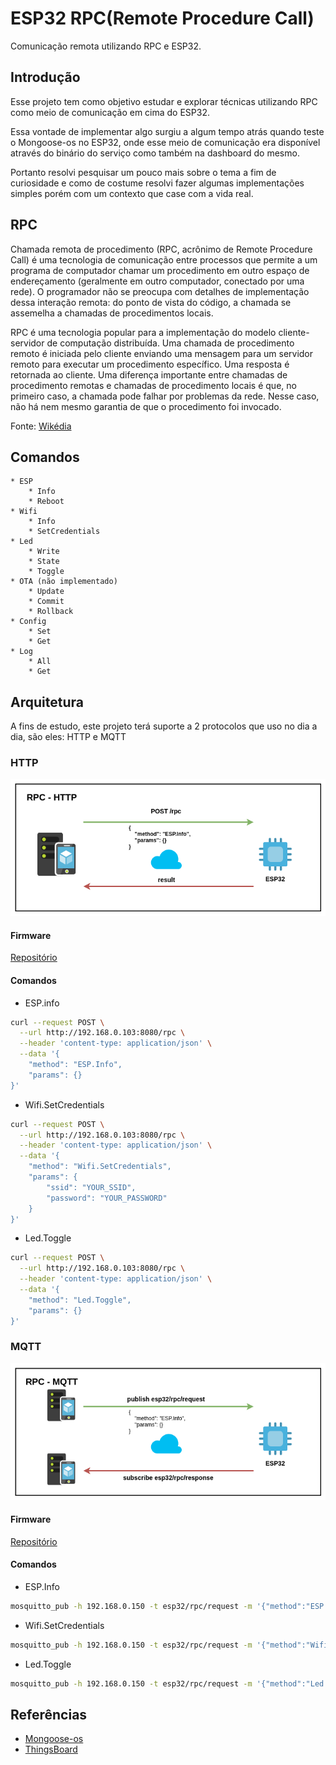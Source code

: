 # ESP32 RPC(Remote Procedure Call)

Comunicação remota utilizando RPC e ESP32.

## Introdução

Esse projeto tem como objetivo estudar e explorar técnicas utilizando RPC como meio de comunicação em cima do ESP32.

Essa vontade de implementar algo surgiu a algum tempo atrás quando teste o Mongoose-os no ESP32, onde esse meio de comunicação era disponível através do binário do serviço como também na dashboard do mesmo.

Portanto resolvi pesquisar um pouco mais sobre o tema a fim de curiosidade e como de costume resolvi fazer algumas implementações simples porém com um contexto que case com a vida real.

## RPC

Chamada remota de procedimento (RPC, acrônimo de Remote Procedure Call) é uma tecnologia de comunicação entre processos que permite a um programa de computador chamar um procedimento em outro espaço de endereçamento (geralmente em outro computador, conectado por uma rede). O programador não se preocupa com detalhes de implementação dessa interação remota: do ponto de vista do código, a chamada se assemelha a chamadas de procedimentos locais.

RPC é uma tecnologia popular para a implementação do modelo cliente-servidor de computação distribuída. Uma chamada de procedimento remoto é iniciada pelo cliente enviando uma mensagem para um servidor remoto para executar um procedimento específico. Uma resposta é retornada ao cliente. Uma diferença importante entre chamadas de procedimento remotas e chamadas de procedimento locais é que, no primeiro caso, a chamada pode falhar por problemas da rede. Nesse caso, não há nem mesmo garantia de que o procedimento foi invocado.

Fonte: [Wikédia](https://pt.wikipedia.org/wiki/Chamada_de_procedimento_remoto)

## Comandos

    * ESP
        * Info
        * Reboot
    * Wifi
        * Info
        * SetCredentials
    * Led
        * Write
        * State
        * Toggle
    * OTA (não implementado)
        * Update
        * Commit
        * Rollback
    * Config
        * Set
        * Get
    * Log
        * All
        * Get

## Arquitetura

A fins de estudo, este projeto terá suporte a 2 protocolos que uso no dia a dia, são eles: HTTP e MQTT

### HTTP

![img](https://raw.githubusercontent.com/douglaszuqueto/esp32-rpc/master/.github/esp32-rpc-http-v1.png)

#### Firmware
[Repositório](https://github.com/douglaszuqueto/esp32-rpc-http)

#### Comandos

* ESP.info
```bash
curl --request POST \
  --url http://192.168.0.103:8080/rpc \
  --header 'content-type: application/json' \
  --data '{
	"method": "ESP.Info",
	"params": {}
}'
```

* Wifi.SetCredentials
```bash
curl --request POST \
  --url http://192.168.0.103:8080/rpc \
  --header 'content-type: application/json' \
  --data '{
	"method": "Wifi.SetCredentials",
	"params": {
		"ssid": "YOUR_SSID",
		"password": "YOUR_PASSWORD"
	}
}'
```

* Led.Toggle
```bash
curl --request POST \
  --url http://192.168.0.103:8080/rpc \
  --header 'content-type: application/json' \
  --data '{
	"method": "Led.Toggle",
	"params": {}
}'
```

### MQTT

![img](https://raw.githubusercontent.com/douglaszuqueto/esp32-rpc/master/.github/esp32-rpc-mqtt-v1.png)

#### Firmware
[Repositório](https://github.com/douglaszuqueto/esp32-rpc-mqtt)

#### Comandos

* ESP.Info
```bash
mosquitto_pub -h 192.168.0.150 -t esp32/rpc/request -m '{"method":"ESP.Info","params":{}}'
```

* Wifi.SetCredentials
```bash
mosquitto_pub -h 192.168.0.150 -t esp32/rpc/request -m '{"method":"Wifi.SetCredentials","params":{"ssid":"YOUR_SSID","password":"YOUR_PASSWORD"}}'
```

* Led.Toggle
```bash
mosquitto_pub -h 192.168.0.150 -t esp32/rpc/request -m '{"method":"Led.Toggle","params":{}}'
```

## Referências

* [Mongoose-os](https://mongoose-os.com/docs/mongoose-os/userguide/rpc.md)
* [ThingsBoard](https://thingsboard.io/docs/user-guide/rpc/)
